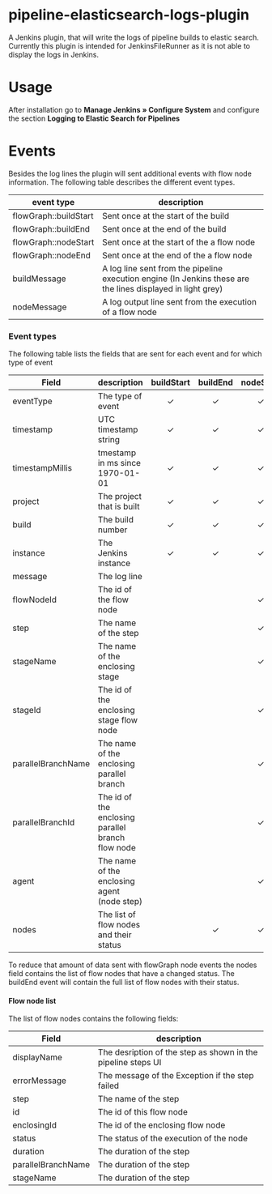 # pipeline-elasticsearch-logs-plugin
A Jenkins plugin, that will write the logs of pipeline builds to elastic search.
Currently this plugin is intended for JenkinsFileRunner as it is not able to display the logs in Jenkins.

# Usage

After installation go to **Manage Jenkins » Configure System** and configure the section **Logging to Elastic Search for Pipelines**

# Events
Besides the log lines the plugin will sent additional events with flow node information.
The following table describes the different event types.

| event type | description |
| ----- | ----- |
| flowGraph::buildStart | Sent once at the start of the build |
| flowGraph::buildEnd | Sent once at the end of the build |
| flowGraph::nodeStart | Sent once at the start of the a flow node |
| flowGraph::nodeEnd | Sent once at the end of the a flow node |
| buildMessage | A log line sent from the pipeline execution engine (In Jenkins these are the lines displayed in light grey) |
| nodeMessage | A log output line sent from the execution of a flow node |

### Event types
The following table lists the fields that are sent for each event and for which type of event

| Field | description | buildStart | buildEnd | nodeStart | nodeEnd | buildMessage | nodeMessage | 
|-------|-------------|:----------:|:--------:|:----------:|:-------:| :----------: | :---------: |
| eventType | The type of event  | ✓ | ✓ | ✓ | ✓ | ✓ | ✓ |
| timestamp | UTC timestamp string | ✓ | ✓ | ✓ | ✓ | ✓ | ✓ |
| timestampMillis | tmestamp in ms since 1970-01-01 | ✓ | ✓ | ✓ | ✓ | ✓ | ✓ |
| project | The project that is built | ✓ | ✓ | ✓ | ✓ | ✓ | ✓ |
| build | The build number  | ✓ | ✓ | ✓ | ✓ | ✓ | ✓ |
| instance | The Jenkins instance  | ✓ | ✓ | ✓ | ✓ | ✓ | ✓ |
| message | The log line | | | | | ✓ | ✓ |
| flowNodeId | The id of the flow node | |  |  ✓ | ✓ |  | ✓ |
| step | The name of the step | |  |  ✓ | ✓ |  | ✓ |
| stageName | The name of the enclosing stage | |  |  ✓ | ✓ |  | ✓ |
| stageId | The id of the enclosing stage flow node | |  |  ✓ | ✓ | | ✓ |
| parallelBranchName | The name of the enclosing parallel branch | |  |  ✓ | ✓ |  | ✓ |
| parallelBranchId | The id of the enclosing parallel branch flow node | |  |  ✓ | ✓ | | ✓ |
| agent | The name of the enclosing agent (node step) | |  |  ✓ | ✓ |  | ✓ |
| nodes | The list of flow nodes and their status |  | ✓ |  ✓ | ✓ |  | |

To reduce that amount of data sent with flowGraph node events the nodes field contains the list of flow nodes that have a changed status.
The buildEnd event will contain the full list of flow nodes with their status.

#### Flow node list
The list of flow nodes contains the following fields:

| Field | description |
| ----- | -----|
| displayName | The desription of the step as shown in the pipeline steps UI | 
| errorMessage | The message of the Exception if the step failed | 
| step | The name of the step | 
| id | The id of this flow node |
| enclosingId | The id of the enclosing flow node | 
| status | The status of the execution of the node |
| duration | The duration of the step | 
| parallelBranchName | The duration of the step | 
| stageName | The duration of the step | 
